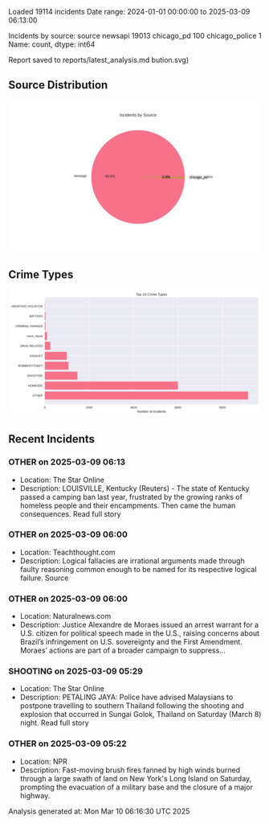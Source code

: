 
Loaded 19114 incidents
Date range: 2024-01-01 00:00:00 to 2025-03-09 06:13:00

Incidents by source:
source
newsapi           19013
chicago_pd          100
chicago_police        1
Name: count, dtype: int64

Report saved to reports/latest_analysis.md
bution.svg)

## Source Distribution
![Source Distribution](images/source_distribution.svg)

## Crime Types
![Crime Types](images/crime_types.svg)

## Recent Incidents

### OTHER on 2025-03-09 06:13
- Location: The Star Online
- Description: LOUISVILLE, Kentucky (Reuters) - The state of Kentucky passed a camping ban last year, frustrated by the growing ranks of homeless people and their encampments. Then came the human consequences. Read full story


### OTHER on 2025-03-09 06:00
- Location: Teachthought.com
- Description: Logical fallacies are irrational arguments made through faulty reasoning common enough to be named for its respective logical failure.
Source


### OTHER on 2025-03-09 06:00
- Location: Naturalnews.com
- Description: Justice Alexandre de Moraes issued an arrest warrant for a U.S. citizen for political speech made in the U.S., raising concerns about Brazil’s infringement on U.S. sovereignty and the First Amendment. Moraes’ actions are part of a broader campaign to suppress…


### SHOOTING on 2025-03-09 05:29
- Location: The Star Online
- Description: PETALING JAYA: Police have advised Malaysians to postpone travelling to southern Thailand following the shooting and explosion that occurred in Sungai Golok, Thailand on Saturday (March 8) night. Read full story


### OTHER on 2025-03-09 05:22
- Location: NPR
- Description: Fast-moving brush fires fanned by high winds burned through a large swath of land on New York's Long Island on Saturday, prompting the evacuation of a military base and the closure of a major highway.

Analysis generated at: Mon Mar 10 06:16:30 UTC 2025
